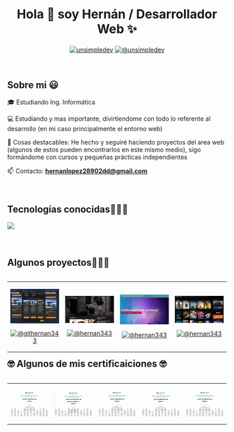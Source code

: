 <h1 align="center">Hola 👋  soy Hernán / Desarrollador Web ✨ </h1> 

<p align="center">
<a href="www.linkedin.com/in/hernán-lopéz" target="blank"><img align="center" src="https://img.shields.io/badge/LinkedIn-0077B5?style=for-the-badge&logo=linkedin&logoColor=white" alt="unsimpledev"/></a>
<a href = "mailto:hernanlopez28902dd@gmail.com" target="blank"><img align="center" src="https://img.shields.io/badge/Gmail-D14836?style=for-the-badge&logo=gmail&logoColor=white" alt="@unsimpledev"  /></a>
  </p>
<br>
<h2>Sobre mi 😃</h2>
<!--Intro start-->

<p align="left">
🎓 Estudiando Ing. Informática 
  
💻 Estudiando y mas importante, divirtiendome con todo lo referente al desarrollo (en mi caso principalmente el entorno web)

📝 Cosas destacables: He hecho y seguiré haciendo proyectos del area web (algunos de estos pueden encontrarlos en este mismo medio), sigo formándome con cursos y pequeñas prácticas independientes


📫 Contacto: **hernanlopez28902dd@gmail.com**
<!--Intro end-->
  </p>
<br>

<h2 >Tecnologías conocidas👨🏻‍💻</h2>
<!--tech stack icons-->
<p align="left">
  <a href="https://skillicons.dev">
    <img src="https://skillicons.dev/icons?i=php,flutter,py,css,html,js,nodejs,mysql,git,github,docker,vscode,linux,&perline=12" />
  </a>
</p>
<br>
<!-------------------------->
<div id="proyectos">
<h2 >Algunos proyectos👨🏻‍💻</h2>

<table align="left" >
<tr border="none">
  <td width="25%" align="center">
    <p align="center">
     <a href="https://github.com/Hernan343/Bienes_Raices-En-proceso-" title="Bienes Raices [En proceso]">
        <img align="center" width=100% src="https://github.com/Hernan343/Hernan343/blob/main/ejemplo.png"   alt="bienesraices" /></a>
      </p>
    <p align="center">
      <a href="https://github.com/Hernan343/Bienes_Raices-En-proceso-" target="blank"><img align="center" src="https://img.shields.io/badge/GitHub-100000?style=for-the-badge&logo=github&logoColor=white" alt="@githernan343" /></a>
    </p>       
</td>
<td width="25%" align="center">
    <p align="center">
     <a href="https://cafelopezacademy.netlify.app/" title="Cafetería Lopez">
        <img align="center" width=100% src="https://github.com/Hernan343/Cafeter-a-de-especialidad/blob/main/ejemplo2.png"   alt="cafeteria" /></a>
      </p>
    <p align="center">
      <a href="https://github.com/Hernan343/Cafeter-a-de-especialidad" target="blank"><img align="center" src="https://img.shields.io/badge/GitHub-100000?style=for-the-badge&logo=github&logoColor=white" alt="@hernan343" /></a>
    </p>       
</td>
  <td width="25%" align="center">
    <p align="center">
     <a href="https://rocknacionalfestival.netlify.app/" title="Rock Nacional Festival">
        <img align="center" width=100% src="https://github.com/Hernan343/Rock-Nacional/blob/main/ejemplo3.png"   alt="rock" /></a>
      </p>
    <p align="center">
      <a href="https://github.com/Hernan343/Rock-Nacional" target="blank"><img align="center" src="https://img.shields.io/badge/GitHub-100000?style=for-the-badge&logo=github&logoColor=white" alt="@hernan343" /></a>
    </p>       
</td>
     <td width="25%" align="center">
    <p align="center">
     <a href="https://americanseries.netlify.app/" title="American Series">
        <img align="center" width=100% src="https://github.com/Hernan343/American-Series/blob/main/americanseries.png"   alt="americanseries" /></a>
      </p>
    <p align="center">
      <a href="https://github.com/Hernan343/American-Series" target="blank"><img align="center" src="https://img.shields.io/badge/GitHub-100000?style=for-the-badge&logo=github&logoColor=white" alt="@hernan343" /></a>
    </p>       
</td>
</tr>
</table>
  </div>
  </tr>
</table>
  </div>
<br>
<br><br>
<br>
<br><br><br>
<br><br>
   <!--Cursos y certificados-->
<div id="certificados">
<h2 >🤓 Algunos de mis certificaiciones 🤓</h2>

<table align="left" >
<tr border="none">
  <td width="20%" align="center">
    <p align="center">
     <a href="https://github.com/Hernan343/Certificados/blob/main/PHP%208.png" title="PHP">
        <img align="center" width=100% src="https://github.com/Hernan343/Certificados/blob/main/PHP%208.png"   alt="PHP" /></a>
      </p>      
</td>
<td width="20%" align="center">
    <p align="center">
     <a href="https://github.com/Hernan343/Certificados/blob/main/Datos%20en%20python.png" title="Python">
        <img align="center" width=100% src="https://github.com/Hernan343/Certificados/blob/main/Datos%20en%20python.png"   alt="Python" /></a>
      </p>
</td>
  <td width="20%" align="center">
    <p align="center">
     <a href="https://github.com/Hernan343/Certificados/blob/main/Docker.png" title="Docker">
        <img align="center" width=100% src="https://github.com/Hernan343/Certificados/blob/main/Docker.png"   alt="Docker" /></a>
      </p>      
</td>
     <td width="20%" align="center">
    <p align="center">
     <a href="https://github.com/Hernan343/Certificados/blob/main/Flutter.png" title="Flutter">
        <img align="center" width=100% src="https://github.com/Hernan343/Certificados/blob/main/Flutter.png"   alt="Flutter" /></a>
      </p>
</td>
    <td width="20%" align="center">
    <p align="center">
     <a href="https://github.com/Hernan343/Certificados/blob/main/Python.png" title="Python">
        <img align="center" width=100% src="https://github.com/Hernan343/Certificados/blob/main/Python.png"   alt="Python profesional" /></a>
      </p>     
</td>
  <!-------------------------->


<!------------------------->

